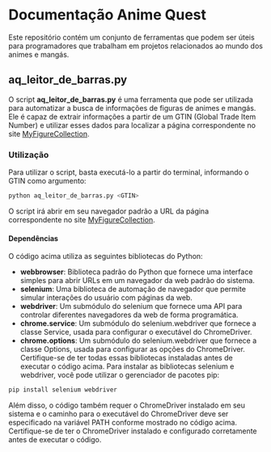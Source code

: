 # Documentação Anime Quest
Este repositório contém um conjunto de ferramentas que podem ser úteis para programadores que trabalham em projetos relacionados ao mundo dos animes e mangás.


## aq_leitor_de_barras.py
O script **aq_leitor_de_barras.py** é uma ferramenta que pode ser utilizada para automatizar a busca de informações de figuras de animes e mangás. Ele é capaz de extrair informações a partir de um GTIN (Global Trade Item Number) e utilizar esses dados para localizar a página correspondente no site [MyFigureCollection](https://myfigurecollection.net/).

### Utilização
Para utilizar o script, basta executá-lo a partir do terminal, informando o GTIN como argumento:
```py
python aq_leitor_de_barras.py <GTIN>
```
O script irá abrir em seu navegador padrão a URL da página correspondente no site [MyFigureCollection](https://myfigurecollection.net/).
#### Dependências
O código acima utiliza as seguintes bibliotecas do Python:
- **webbrowser**: Biblioteca padrão do Python que fornece uma interface simples para abrir URLs em um navegador da web padrão do sistema.
- **selenium**: Uma biblioteca de automação de navegador que permite simular interações do usuário com páginas da web.
- **webdriver**: Um submódulo do selenium que fornece uma API para controlar diferentes navegadores da web de forma programática.
- **chrome.service**: Um submódulo do selenium.webdriver que fornece a classe Service, usada para configurar o executável do ChromeDriver.
- **chrome.options**: Um submódulo do selenium.webdriver que fornece a classe Options, usada para configurar as opções do ChromeDriver.
Certifique-se de ter todas essas bibliotecas instaladas antes de executar o código acima. Para instalar as bibliotecas selenium e webdriver, você pode utilizar o gerenciador de pacotes pip:
```py
pip install selenium webdriver
```
Além disso, o código também requer o ChromeDriver instalado em seu sistema e o caminho para o executável do ChromeDriver deve ser especificado na variável PATH conforme mostrado no código acima. Certifique-se de ter o ChromeDriver instalado e configurado corretamente antes de executar o código.
